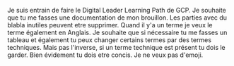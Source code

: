 Je suis entrain de faire le Digital Leader Learning Path de GCP. Je souhaite que tu me fasses une documentation de mon brouillon. Les parties avec du blabla inutiles peuvent etre supprimer. Quand il y'a un terme je veux le terme également en Anglais. Je souhaite que si nécessaire tu me fasses un tableau et également tu peux changer certains termes par des termes techniques. Mais pas l'inverse, si un terme technique est présent tu dois le garder. Bien évidement tu dois etre concis. Je ne veux pas d'emoji.
